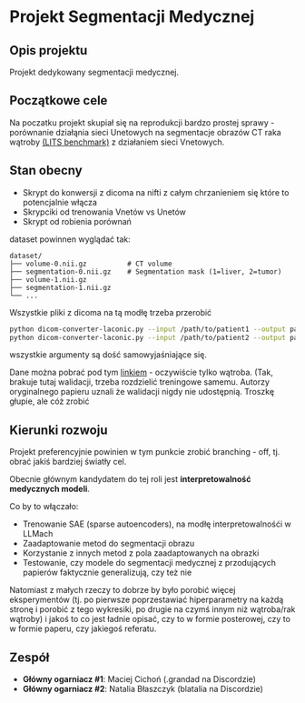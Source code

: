 # Projekt Segmentacji Medycznej

## Opis projektu
Projekt dedykowany segmentacji medycznej.

## Początkowe cele
Na poczatku projekt skupiał się na reprodukcji bardzo prostej sprawy - porównanie działąnia sieci Unetowych na segmentacje obrazów CT raka wątroby [(LITS benchmark)](https://arxiv.org/abs/1901.04056) z działaniem sieci Vnetowych.

## Stan obecny
- Skrypt do konwersji z dicoma na nifti z całym chrzanieniem się które to potencjalnie włącza
- Skrypciki od trenowania Vnetów vs Unetów
- Skrypt od robienia porównań


dataset powinnen wyglądać tak:

```
dataset/
├── volume-0.nii.gz          # CT volume
├── segmentation-0.nii.gz    # Segmentation mask (1=liver, 2=tumor)
├── volume-1.nii.gz
├── segmentation-1.nii.gz
└── ...
```

Wszystkie pliki z dicoma na tą modłę trzeba przerobić
```bash
python dicom-converter-laconic.py --input /path/to/patient1 --output patient1.nii.gz
python dicom-converter-laconic.py --input /path/to/patient2 --output patient2.nii.gz
```


wszystkie argumenty są dość samowyjaśniające się.

Dane można pobrać pod tym [linkiem](https://drive.google.com/drive/folders/1HqEgzS8BV2c7xYNrZdEAnrHk7osJJ--2) - oczywiście tylko wątroba. (Tak, brakuje tutaj walidacji, trzeba rozdzielić treningowe samemu. Autorzy oryginalnego papieru uznali że walidacji nigdy nie udostępnią. Troszkę głupie, ale cóż zrobić

## Kierunki rozwoju
Projekt preferencyjnie powinien w tym punkcie zrobić branching - off, tj. obrać jakiś bardziej światły cel.

Obecnie głównym kandydatem do tej roli jest **interpretowalność medycznych modeli**.

Co by to włączało:
- Trenowanie SAE (sparse autoencoders), na modłę interpretowalnośći w LLMach
- Zaadaptowanie metod do segmentacji obrazu
- Korzystanie z innych metod z pola zaadaptowanych na obrazki
- Testowanie, czy modele do segmentacji medycznej z przodujących papierów faktycznie generalizują, czy też nie


Natomiast z małych rzeczy to dobrze by było porobić więcej eksperymentów (tj. po pierwsze poprzestawiać hiperparametry na każdą stronę i porobić z tego wykresiki, po drugie na czymś innym niż wątroba/rak wątroby) i jakoś to co jest ładnie opisać, czy to w formie posterowej, czy to w formie paperu, czy jakiegoś referatu.


## Zespół
- **Główny ogarniacz #1**: Maciej Cichoń (.grandad na Discordzie)
- **Główny ogarniacz #2**: Natalia Błaszczyk (blatalia na Discordzie)
